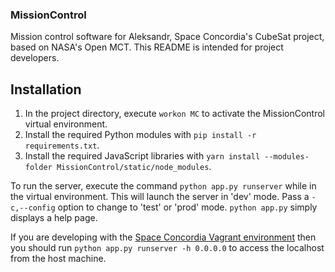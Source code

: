 ### MissionControl
Mission control software for Aleksandr, Space Concordia's CubeSat project, based
on NASA's Open MCT. This README is intended for project developers.

## Installation
1. In the project directory, execute `workon MC` to activate the MissionControl
   virtual environment.
1. Install the required Python modules with `pip install -r requirements.txt`.
1. Install the required JavaScript libraries with `yarn install
--modules-folder MissionControl/static/node_modules`.

To run the server, execute the command `python app.py runserver` while in the
virtual environment. This will launch the server in 'dev' mode. Pass a
`-c,--config` option to change to 'test' or 'prod' mode. `python app.py` simply
displays a help page.

If you are developing with the [Space Concordia Vagrant environment](https://github.com/spaceconcordia/vagrant)
then you should run `python app.py runserver -h 0.0.0.0` to access the localhost
from the host machine.
